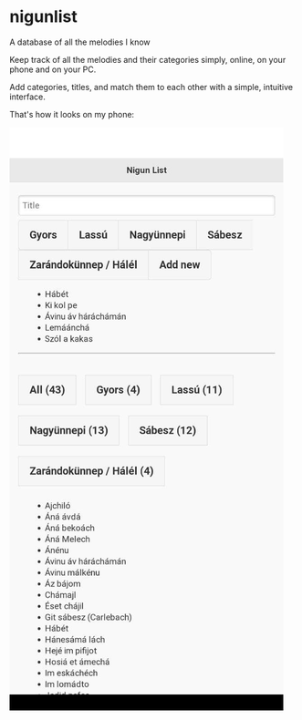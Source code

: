 # nigunlist

A database of all the melodies I know

Keep track of all the melodies and their categories simply, online, on your phone and on your PC.

Add categories, titles, and match them to each other with a simple, intuitive interface.

That's how it looks on my phone:

![Screenshot](photo_2021-08-29_23-33-06.jpg)
